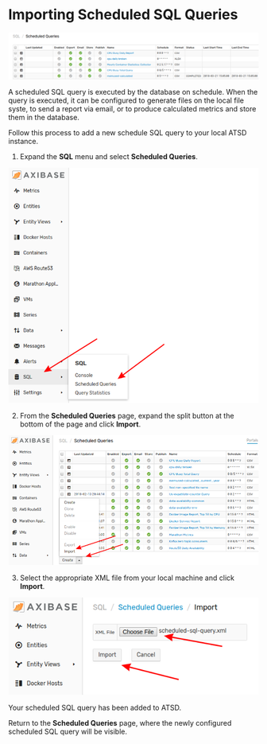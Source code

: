 # Importing Scheduled SQL Queries

![](images/sched-sql.png)

A scheduled SQL query is executed by the database on schedule. When the query is executed, it can be configured to generate files on the local file syste, to send a report via email, or to produce calculated metrics and store them in the database.

Follow this process to add a new schedule SQL query to your local ATSD instance.

1. Expand the **SQL** menu and select **Scheduled Queries**.

![](images/sql-schd.png)

2. From the **Scheduled Queries** page, expand the split button at the bottom of the page and click **Import**.

![](images/sql-split-import.png)

3. Select the appropriate XML file from your local machine and click **Import**.

![](images/import-sql.png)

Your scheduled SQL query has been added to ATSD. 

Return to the **Scheduled Queries** page, where the newly configured scheduled SQL query will be visible.
